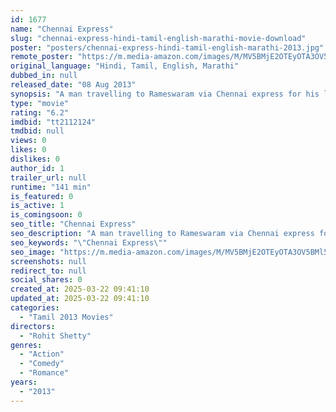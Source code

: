 ```yaml
---
id: 1677
name: "Chennai Express"
slug: "chennai-express-hindi-tamil-english-marathi-movie-download"
poster: "posters/chennai-express-hindi-tamil-english-marathi-2013.jpg"
remote_poster: "https://m.media-amazon.com/images/M/MV5BMjE2OTEyOTA3OV5BMl5BanBnXkFtZTcwNjI4MDk3OQ@@._V1_SX300.jpg"
original_language: "Hindi, Tamil, English, Marathi"
dubbed_in: null
released_date: "08 Aug 2013"
synopsis: "A man travelling to Rameswaram via Chennai express for his late grandfather's ashes immersion finds himself in trouble after helping a don's daughter and her cousins board the train."
type: "movie"
rating: "6.2"
imdbid: "tt2112124"
tmdbid: null
views: 0
likes: 0
dislikes: 0
author_id: 1
trailer_url: null
runtime: "141 min"
is_featured: 0
is_active: 1
is_comingsoon: 0
seo_title: "Chennai Express"
seo_description: "A man travelling to Rameswaram via Chennai express for his late grandfather's ashes immersion finds himself in trouble after helping a don's daughter and her cousins board the train."
seo_keywords: "\"Chennai Express\""
seo_image: "https://m.media-amazon.com/images/M/MV5BMjE2OTEyOTA3OV5BMl5BanBnXkFtZTcwNjI4MDk3OQ@@._V1_SX300.jpg"
screenshots: null
redirect_to: null
social_shares: 0
created_at: 2025-03-22 09:41:10
updated_at: 2025-03-22 09:41:10
categories:
  - "Tamil 2013 Movies"
directors:
  - "Rohit Shetty"
genres:
  - "Action"
  - "Comedy"
  - "Romance"
years:
  - "2013"
---
```

